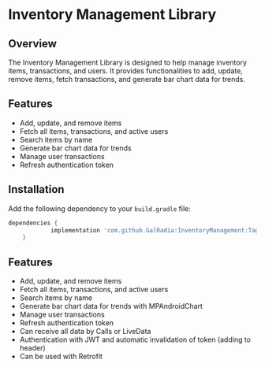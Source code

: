 # Inventory Management Library

## Overview

The Inventory Management Library is designed to help manage inventory items, transactions, and users. It provides functionalities to add, update, remove items, fetch transactions, and generate bar chart data for trends.

## Features

- Add, update, and remove items
- Fetch all items, transactions, and active users
- Search items by name
- Generate bar chart data for trends
- Manage user transactions
- Refresh authentication token

## Installation

Add the following dependency to your `build.gradle` file:

```gradle
dependencies {
	        implementation 'com.github.GalRadia:InventoryManagement:Tag'
	}
```
## Features
- Add, update, and remove items
- Fetch all items, transactions, and active users
- Search items by name
- Generate bar chart data for trends with MPAndroidChart
- Manage user transactions
- Refresh authentication token
- Can receive all data by Calls or LiveData
- Authentication with JWT and automatic invalidation of token (adding to header)
- Can be used with Retrofit


